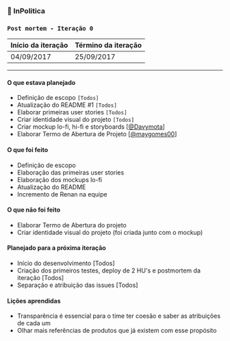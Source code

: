 ### 💸 InPolitica 
### `Post mortem - Iteração 0`

Início da iteração | Término da iteração
-------------------|--------------------
04/09/2017 | 25/09/2017

***

#### O que estava planejado
- Definição de escopo `[Todos]`
- Atualização do README #1 `[Todos]`
- Elaborar primeiras user stories `[Todos]`
- Criar identidade visual do projeto `[Todos]`
- Criar mockup lo-fi, hi-fi e storyboards  [[@Davymota](http://github.com/Davymota)]
- Elaborar Termo de Abertura de Projeto [[@maygomes00](http://github.com/maygomes00)]

#### O que foi feito
- Definição de escopo
- Elaboração das primeiras user stories
- Elaboração dos mockups lo-fi
- Atualização do README
- Incremento de Renan na equipe

#### O que não foi feito
- Elaborar Termo de Abertura do projeto
- Criar identidade visual do projeto (foi criada junto com o mockup)

#### Planejado para a próxima iteração
- Início do desenvolvimento [Todos]
- Criação dos primeiros testes, deploy de 2 HU's e postmortem da iteração [Todos]
- Separação e atribuição das issues [Todos]

#### Lições aprendidas
- Transparência é essencial para o time ter coesão e saber as atribuições de cada um
- Olhar mais referências de produtos que já existem com esse propósito